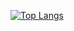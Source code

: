 [![Top Langs](https://github-readme-stats.vercel.app/api/top-langs/?username=weiztech&hide=javascript,html,jupyter%20notebook&langs_count=9&exclude_repo=basic_flutter)](https://github.com/weiztech/github-readme-stats)
